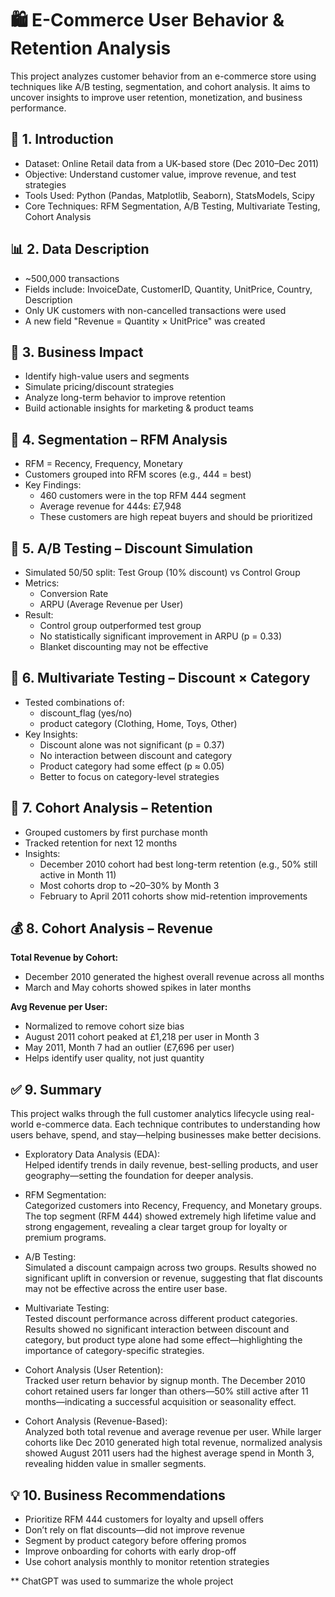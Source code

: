 
# 🛍️ E-Commerce User Behavior & Retention Analysis

This project analyzes customer behavior from an e-commerce store using techniques like A/B testing, segmentation, and cohort analysis. It aims to uncover insights to improve user retention, monetization, and business performance.

## 📁 1. Introduction

- Dataset: Online Retail data from a UK-based store (Dec 2010–Dec 2011)
- Objective: Understand customer value, improve revenue, and test strategies
- Tools Used: Python (Pandas, Matplotlib, Seaborn), StatsModels, Scipy
- Core Techniques: RFM Segmentation, A/B Testing, Multivariate Testing, Cohort Analysis

## 📊 2. Data Description

- ~500,000 transactions  
- Fields include: InvoiceDate, CustomerID, Quantity, UnitPrice, Country, Description
- Only UK customers with non-cancelled transactions were used  
- A new field "Revenue = Quantity × UnitPrice" was created

## 🎯 3. Business Impact

- Identify high-value users and segments
- Simulate pricing/discount strategies
- Analyze long-term behavior to improve retention
- Build actionable insights for marketing & product teams

## 🧩 4. Segmentation – RFM Analysis

- RFM = Recency, Frequency, Monetary
- Customers grouped into RFM scores (e.g., 444 = best)
- Key Findings:
  - 460 customers were in the top RFM 444 segment
  - Average revenue for 444s: £7,948
  - These customers are high repeat buyers and should be prioritized

## 🧪 5. A/B Testing – Discount Simulation

- Simulated 50/50 split: Test Group (10% discount) vs Control Group
- Metrics:
  - Conversion Rate
  - ARPU (Average Revenue per User)
- Result:
  - Control group outperformed test group
  - No statistically significant improvement in ARPU (p = 0.33)
  - Blanket discounting may not be effective

## 🧪 6. Multivariate Testing – Discount × Category

- Tested combinations of:
  - discount_flag (yes/no)
  - product category (Clothing, Home, Toys, Other)
- Key Insights:
  - Discount alone was not significant (p = 0.37)
  - No interaction between discount and category
  - Product category had some effect (p ≈ 0.05)
  - Better to focus on category-level strategies

## 📆 7. Cohort Analysis – Retention

- Grouped customers by first purchase month
- Tracked retention for next 12 months
- Insights:
  - December 2010 cohort had best long-term retention (e.g., 50% still active in Month 11)
  - Most cohorts drop to ~20–30% by Month 3
  - February to April 2011 cohorts show mid-retention improvements

## 💰 8. Cohort Analysis – Revenue

**Total Revenue by Cohort:**
- December 2010 generated the highest overall revenue across all months
- March and May cohorts showed spikes in later months

**Avg Revenue per User:**
- Normalized to remove cohort size bias
- August 2011 cohort peaked at £1,218 per user in Month 3
- May 2011, Month 7 had an outlier (£7,696 per user)
- Helps identify user quality, not just quantity

## ✅ 9. Summary

This project walks through the full customer analytics lifecycle using real-world e-commerce data. Each technique contributes to understanding how users behave, spend, and stay—helping businesses make better decisions.

- Exploratory Data Analysis (EDA):  
  Helped identify trends in daily revenue, best-selling products, and user geography—setting the foundation for deeper analysis.

- RFM Segmentation:  
  Categorized customers into Recency, Frequency, and Monetary groups. The top segment (RFM 444) showed extremely high lifetime value and strong engagement, revealing a clear target group for loyalty or premium programs.

- A/B Testing:  
  Simulated a discount campaign across two groups. Results showed no significant uplift in conversion or revenue, suggesting that flat discounts may not be effective across the entire user base.

- Multivariate Testing:  
  Tested discount performance across different product categories. Results showed no significant interaction between discount and category, but product type alone had some effect—highlighting the importance of category-specific strategies.

- Cohort Analysis (User Retention):  
  Tracked user return behavior by signup month. The December 2010 cohort retained users far longer than others—50% still active after 11 months—indicating a successful acquisition or seasonality effect.

- Cohort Analysis (Revenue-Based):  
  Analyzed both total revenue and average revenue per user. While larger cohorts like Dec 2010 generated high total revenue, normalized analysis showed August 2011 users had the highest average spend in Month 3, revealing hidden value in smaller segments.

## 💡 10. Business Recommendations

- Prioritize RFM 444 customers for loyalty and upsell offers
- Don’t rely on flat discounts—did not improve revenue
- Segment by product category before offering promos
- Improve onboarding for cohorts with early drop-off
- Use cohort analysis monthly to monitor retention strategies

** ChatGPT was used to summarize the whole project
